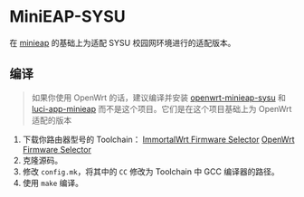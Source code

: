 # MiniEAP-SYSU

在 [minieap](https://github.com/updateing/minieap) 的基础上为适配 SYSU 校园网环境进行的适配版本。

## 编译

> 如果你使用 OpenWrt 的话，建议编译并安装 [openwrt-minieap-sysu](https://github.com/Undefined443/openwrt-minieap-sysu) 和 [luci-app-minieap](https://github.com/kongfl888/luci-app-minieap) 而不是这个项目。它们是在这个项目基础上为 OpenWrt 适配的版本

1. 下载你路由器型号的 Toolchain：
   [ImmortalWrt Firmware Selector](https://firmware-selector.immortalwrt.org/)
   [OpenWrt Firmware Selector](https://firmware-selector.openwrt.org/)
2. 克隆源码。
3. 修改 `config.mk`，将其中的 `CC` 修改为 Toolchain 中 GCC 编译器的路径。
4. 使用 `make` 编译。
